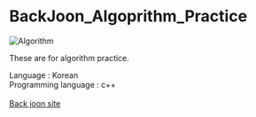 # BackJoon_Algoprithm_Practice
<img src="https://pandorafms.com/blog/wp-content/uploads/2018/05/what-is-an-algorithm-featured.png" alt="Algorithm" width:150px>
<p>These are for algorithm practice.</p>
Language : Korean <br>
Programming language : c++ <br>
<br>
<a href="https://www.acmicpc.net/">Back joon site</a>
